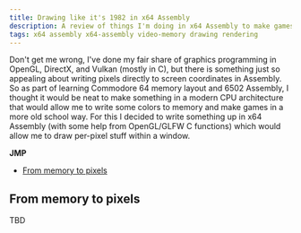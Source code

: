 ```yaml
---
title: Drawing like it's 1982 in x64 Assembly
description: A review of things I'm doing in x64 Assembly to make games similar to they were done in 1982 on simpler computers 
tags: x64 assembly x64-assembly video-memory drawing rendering
---
```


Don't get me wrong, I've done my fair share of graphics programming in OpenGL, DirectX, and Vulkan (mostly in C), but there is something just so appealing about writing pixels directly to screen coordinates in Assembly. So as part of learning Commodore 64 memory layout and 6502 Assembly, I thought it would be neat to make something in a modern CPU architecture that would allow me to write some colors to memory and make games in a more old school way. For this I decided to write something up in x64 Assembly (with some help from OpenGL/GLFW C functions) which would allow me to draw per-pixel stuff within a window.

**JMP**
- [From memory to pixels](#from-memory-to-pixels)

## From memory to pixels
TBD
